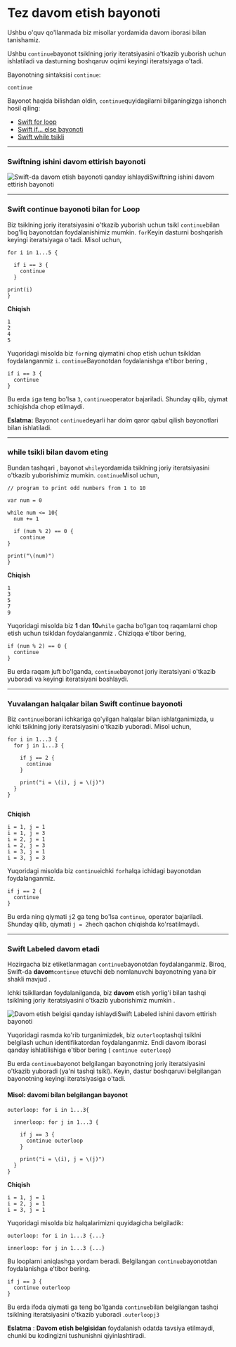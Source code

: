 # Tez davom etish bayonoti

Ushbu o'quv qo'llanmada biz misollar yordamida davom iborasi bilan tanishamiz.

Ushbu `continue`bayonot tsiklning joriy iteratsiyasini o'tkazib yuborish uchun ishlatiladi va dasturning boshqaruv oqimi keyingi iteratsiyaga o'tadi.

Bayonotning sintaksisi `continue`:

```
continue
```

Bayonot haqida bilishdan oldin, `continue`quyidagilarni bilganingizga ishonch hosil qiling:

* [Swift for loop](https://www.programiz.com/swift-programming/for-in-loop)
* [Swift if... else bayonoti](https://www.programiz.com/swift-programming/if-else-statement)
* [Swift while tsikli](https://www.programiz.com/swift-programming/repeat-while-loop)

***

### Swiftning ishini davom ettirish bayonoti <a href="#working" id="working"></a>

![Swift-da davom etish bayonoti qanday ishlaydi](https://cdn.programiz.com/cdn/farfuture/-U-RGApp19146iA7zZ3rDulN0lNqhqnbK-hpazbBynI/mtime:1620036763/sites/tutorial2program/files/swift-continue-statement.png)Swiftning ishini davom ettirish bayonoti

***

### Swift continue bayonoti bilan for Loop <a href="#for" id="for"></a>

Biz tsiklning joriy iteratsiyasini o'tkazib yuborish uchun tsikl `continue`bilan bog'liq bayonotdan foydalanishimiz mumkin. `for`Keyin dasturni boshqarish keyingi iteratsiyaga o'tadi. Misol uchun,

```
for i in 1...5 {
  
  if i == 3 {
    continue
  }
 
print(i)
}
```

**Chiqish**

```
1
2
4
5
```

Yuqoridagi misolda biz `for`ning qiymatini chop etish uchun tsikldan foydalanganmiz `i`. `continue`Bayonotdan foydalanishga e'tibor bering ,

```
if i == 3 {
  continue
}
```

Bu erda `i`ga teng bo'lsa `3`, `continue`operator bajariladi. Shunday qilib, qiymat `3`chiqishda chop etilmaydi.

**Eslatma:** Bayonot `continue`deyarli har doim qaror qabul qilish bayonotlari bilan ishlatiladi.

***

### while tsikli bilan davom eting <a href="#while" id="while"></a>

Bundan tashqari , bayonot `while`yordamida tsiklning joriy iteratsiyasini o'tkazib yuborishimiz mumkin. `continue`Misol uchun,

```
// program to print odd numbers from 1 to 10

var num = 0

while num <= 10{
  num += 1

  if (num % 2) == 0 {
    continue
}

print("\(num)")
}
```

**Chiqish**

```
1
3
5
7
9
```

Yuqoridagi misolda biz **1** dan **10**`while` gacha bo'lgan toq raqamlarni chop etish uchun tsikldan foydalanganmiz . Chiziqqa e'tibor bering,

```
if (num % 2) == 0 {
  continue
}
```

Bu erda raqam juft bo'lganda, `continue`bayonot joriy iteratsiyani o'tkazib yuboradi va keyingi iteratsiyani boshlaydi.

***

### Yuvalangan halqalar bilan Swift continue bayonoti <a href="#nested-loops" id="nested-loops"></a>

Biz `continue`iborani ichkariga qo'yilgan halqalar bilan ishlatganimizda, u ichki tsiklning joriy iteratsiyasini o'tkazib yuboradi. Misol uchun,

```
for i in 1...3 {
  for j in 1...3 {
    
    if j == 2 {
      continue
    }
    
    print("i = \(i), j = \(j)")
  }
}
```

```
```

**Chiqish**

```
i = 1, j = 1
i = 1, j = 3
i = 2, j = 1
i = 2, j = 3
i = 3, j = 1
i = 3, j = 3
```

Yuqoridagi misolda biz `continue`ichki `for`halqa ichidagi bayonotdan foydalanganmiz.

```
if j == 2 {
  continue
}
```

Bu erda ning qiymati `j`2 ga teng bo'lsa `continue`, operator bajariladi. Shunday qilib, qiymati `j = 2`hech qachon chiqishda ko'rsatilmaydi.

***

### Swift Labeled davom etadi <a href="#labeled" id="labeled"></a>

Hozirgacha biz etiketlanmagan `continue`bayonotdan foydalanganmiz. Biroq, Swift-da **davom**`continue` etuvchi deb nomlanuvchi bayonotning yana bir shakli mavjud .

Ichki tsikllardan foydalanilganda, biz **davom** etish yorlig'i bilan tashqi tsiklning joriy iteratsiyasini o'tkazib yuborishimiz mumkin .

![Davom etish belgisi qanday ishlaydi](https://cdn.programiz.com/cdn/farfuture/S3msnhLSFsTAWMH\_SL923RKC1yylWLUZoEjt-HL7D38/mtime:1620036769/sites/tutorial2program/files/swift-labeled-continue-statement.png)Swift Labeled ishini davom ettirish bayonoti

Yuqoridagi rasmda ko'rib turganimizdek, biz `outerloop`tashqi tsiklni belgilash uchun identifikatordan foydalanganmiz. Endi davom iborasi qanday ishlatilishiga e'tibor bering ( `continue outerloop`)

Bu erda `continue`bayonot belgilangan bayonotning joriy iteratsiyasini o'tkazib yuboradi (ya'ni tashqi tsikl). Keyin, dastur boshqaruvi belgilangan bayonotning keyingi iteratsiyasiga o'tadi.

#### Misol: davomi bilan belgilangan bayonot

```
outerloop: for i in 1...3{
  
  innerloop: for j in 1...3 {
    
    if j == 3 {
      continue outerloop
    }
    
    print("i = \(i), j = \(j)")
  }
}
```

**Chiqish**

```
i = 1, j = 1                                                                                                                            
i = 2, j = 1                                                                                                                            
i = 3, j = 1                                                                                                                                         
```

Yuqoridagi misolda biz halqalarimizni quyidagicha belgiladik:

`outerloop: for i in 1...3 {...}`

`innerloop: for j in 1...3 {...}`

Bu looplarni aniqlashga yordam beradi. Belgilangan `continue`bayonotdan foydalanishga e'tibor bering.

```
if j == 3 {
  continue outerloop
}
```

Bu erda ifoda qiymati ga teng bo'lganda `continue`bilan belgilangan tashqi tsiklning iteratsiyasini o'tkazib yuboradi .`outerloopj3`

**Eslatma** : **Davom etish belgisidan** foydalanish odatda tavsiya etilmaydi, chunki bu kodingizni tushunishni qiyinlashtiradi.
